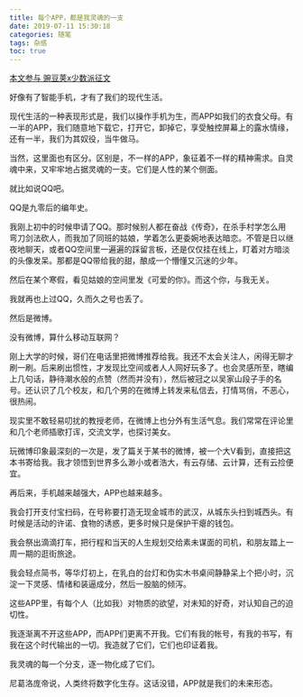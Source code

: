 ```yaml
---
title: 每个APP，都是我灵魂的一支
date: 2019-07-11 15:30:18
categories: 随笔
tags: 杂感
toc: true
---
```

[本文参与 豌豆荚x少数派征文](https://sspai.com/post/39738)

好像有了智能手机，才有了我们的现代生活。

现代生活的一种表现形式是，我们以操作手机为生，而APP如我们的衣食父母。有一半的APP，我们随意地下载它，打开它，卸掉它，享受触控屏幕上的露水情缘，还有一半，我们为其奴役，当牛做马。

当然，这里面也有区分。区别是，不一样的APP，象征着不一样的精神需求。自灵魂中来，又牢牢地占据灵魂的一支。它们是人性的某个侧面。

就比如说QQ吧。

QQ是九零后的编年史。

我刚上初中的时候申请了QQ。那时候别人都在奋战《传奇》，在杀手村学怎么用弯刀剑法砍人，而我加了同班的姑娘，学着怎么更委婉地表达暗恋。不管是日以继夜地聊天，或者QQ空间里一遍遍的踩留言板，还是仅仅挂在线上，盯着对方暗淡的头像发呆。那都是QQ带给我的甜，酿成一个懵懂又沉迷的少年。

然后在某个寒假，看见姑娘的空间里发《可爱的你》。而这个你，与我无关。

我就再也上过QQ，久而久之号也丢了。

然后是微博。

没有微博，算什么移动互联网？

刚上大学的时候，哥们在电话里把微博推荐给我。我还不太会关注人，闲得无聊才刷一刷。后来刷出惯性，才发现比空间或者人人网好玩多了。也会灵感所至，瞎编上几句话，静待潮水般的点赞（然而并没有），然后被冠之以吴家山段子手的名号。还认识了几个校友，和几个男的在微博上转发来私信去，打情骂俏，不恶心，很热闹。

现实里不敢轻易叨扰的教授老师，在微博上也分外有生活气息。我们常常在评论里和几个老师插歌打诨，交流文学，也探讨美女。

玩微博印象最深刻的一次是，发了篇关于某书的微博，被一个大V看到，直接把这本书寄给我。我才领悟到世界多么渺小或者浩大，有云存储、云计算，还有云捡便宜。

再后来，手机越来越强大，APP也越来越多。

我会打开支付宝扫码，在号称要打造无现金城市的武汉，从城东头扫到城西头。有时候是活动的许诺、食物的诱惑，更多时候只是保护干瘪的钱包。

我会祭出滴滴打车，把行程和当天的人生规划交给素未谋面的司机，和朋友踏上一周一期的逛街旅途。

我会轻点简书，等华灯初上，在乳白的台灯和伪实木书桌间静静呆上个把小时，沉淀一下灵感、情绪和装逼成分，然后一股脑的倾泻。

这些APP里，有每个人（比如我）对物质的欲望，对未知的好奇，对认知自己的迫切性。

我逐渐离不开这些APP，而APP们更离不开我。它们有我的帐号，有我的书写，有我在这个时代输出的一切。我造就了它们，它们也印证着我。

我灵魂的每一个分支，逐一物化成了它们。

尼葛洛庞帝说，人类终将数字化生存。这话没错，APP就是我们的未来形态。

